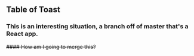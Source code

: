 ## Table of Toast

### This is an interesting situation, a branch off of master that's a React app.

~~#### How am I going to merge this?~~